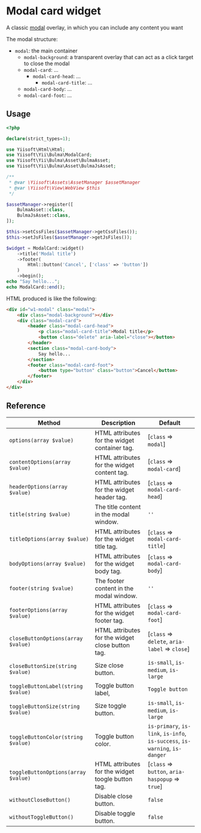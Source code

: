 # Modal card widget

A classic [modal](https://bulma.io/documentation/components/modal/) overlay, in which you can include any content you want

The modal structure:
- `modal`: the main container
    - `modal-background`: a transparent overlay that can act as a click target to close the modal
    - `modal-card`: ...
        - `modal-card-head`: ...
            - `modal-card-title`: ...
    - `modal-card-body`: ...
    - `modal-card-foot`: ...

## Usage

```php
<?php

declare(strict_types=1);

use Yiisoft\Html\Html;
use Yiisoft\Yii\Bulma\ModalCard;
use Yiisoft\Yii\Bulma\Asset\BulmaAsset;
use Yiisoft\Yii\Bulma\Asset\BulmaJsAsset;

/**
 * @var \Yiisoft\Assets\AssetManager $assetManager
 * @var \Yiisoft\View\WebView $this
 */

$assetManager->register([
    BulmaAsset::class,
    BulmaJsAsset::class,
]);

$this->setCssFiles($assetManager->getCssFiles());
$this->setJsFiles($assetManager->getJsFiles());

$widget = ModalCard::widget()
    ->title('Modal title')
    ->footer(
        Html::button('Cancel', ['class' => 'button'])
    )
    ->begin();
echo "Say hello...";
echo ModalCard::end();
```

HTML produced is like the following:
```html
<div id="w1-modal" class="modal">
    <div class="modal-background"></div>
    <div class="modal-card">
        <header class="modal-card-head">
            <p class="modal-card-title">Modal title</p>
            <button class="delete" aria-label="close"></button>
        </header>
        <section class="modal-card-body">
            Say hello...
        </section>
        <footer class="modal-card-foot">
            <button type="button" class="button">Cancel</button>
        </footer>
    </div>
</div>
```

## Reference

Method | Description | Default
-------|-------------|---------
`options(array $value)` | HTML attributes for the widget container tag. | [`class` => `modal`]
`contentOptions(array $value)` | HTML attributes for the widget content tag. | [`class` => `modal-card`]
`headerOptions(array $value)` | HTML attributes for the widget header tag. | [`class` => `modal-card-head`]
`title(string $value)` | The title content in the modal window. | `''`
`titleOptions(array $value)` | HTML attributes for the widget title tag. | [`class` => `modal-card-title`]
`bodyOptions(array $value)` | HTML attributes for the widget body tag.| [`class` => `modal-card-body`]
`footer(string $value)` | The footer content in the modal window. | `''`
`footerOptions(array $value)` | HTML attributes for the widget footer tag. | [`class` => `modal-card-foot`]
`closeButtonOptions(array $value)` | HTML attributes for the widget close button tag. | [`class` => `delete`, `aria-label` => `close`]
`closeButtonSize(string $value)` | Size close button. | `is-small`, `is-medium`, `is-large`
`toggleButtonLabel(string $value)` | Toggle button label, | `Toggle button`
`toggleButtonSize(string $value)` | Size toggle button. | `is-small`, `is-medium`, `is-large`
`toggleButtonColor(string $value)` | Toggle button color. | `is-primary`, `is-link`, `is-info`, `is-success`, `is-warning`, `is-danger`
`toggleButtonOptions(array $value)` |  HTML attributes for the widget toogle button tag. | [`class` => `button`, `aria-haspopup` => `true`]
`withoutCloseButton()` | Disable close button. | `false`
`withoutToggleButton()` | Disable toggle button. | `false`
